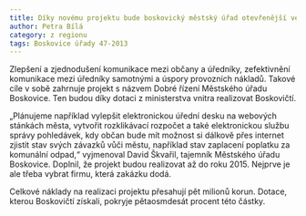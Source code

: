 ```yaml
---
title: Díky novému projektu bude boskovický městský úřad otevřenější veřejnosti
author: Petra Bílá
category: z regionu
tags: Boskovice úřady 47-2013
---
```


Zlepšení a zjednodušení komunikace mezi občany a úředníky, zefektivnění komunikace mezi úředníky samotnými a úspory provozních nákladů. Takové cíle v sobě zahrnuje projekt s názvem Dobré řízení Městského úřadu Boskovice. Ten budou díky dotaci z ministerstva vnitra realizovat Boskovičtí.

„Plánujeme například vylepšit elektronickou úřední desku na webových stánkách města, vytvořit rozklikávací rozpočet a také elektronickou službu správy pohledávek, kdy občan bude mít možnost si dálkově přes internet zjistit stav svých závazků vůči městu, například stav zaplacení poplatku za komunální odpad,“ vyjmenoval David Škvařil, tajemník Městského úřadu Boskovice. Doplnil, že projekt budou realizovat až do roku 2015. Nejprve je ale třeba vybrat firmu, která zakázku dodá.

Celkové náklady na realizaci projektu přesahují pět milionů korun. Dotace, kterou Boskovičtí získali, pokryje pětaosmdesát procent této částky.